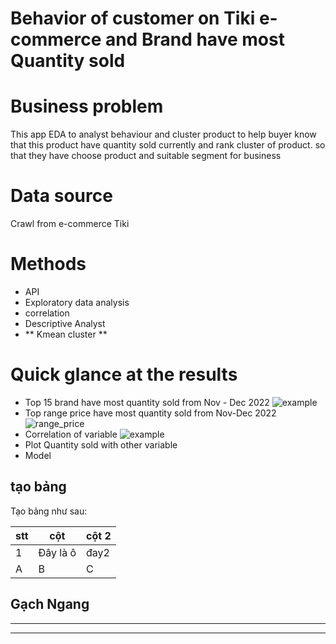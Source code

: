 # Behavior of customer on Tiki e-commerce and Brand have most Quantity sold
# Business problem 
This app EDA to analyst behaviour and cluster product to help buyer know that this product have quantity sold currently and rank cluster of product. so that they have choose product and suitable segment for business
# Data source
Crawl from e-commerce Tiki

# Methods
- API
- Exploratory data analysis 
- correlation
- Descriptive Analyst
- ** Kmean cluster **
# Quick glance at the results
- Top 15 brand have most quantity sold from Nov - Dec 2022
![example](top15.png)
- Top range price have most quantity sold from Nov-Dec 2022
![range_price](https://user-images.githubusercontent.com/96000156/211179598-6c9bbfc7-81bb-4b8e-8bcd-3b7e0ec7485c.png)
- Correlation of variable
![example](heatmap.png)
- Plot Quantity sold with other variable 
- Model
## tạo bảng
Tạo bảng như sau:

|stt| cột|cột 2|
|--|-----|-----|
|1| Đây là ô| đay2|
|A|B|C|
## Gạch Ngang
---
***
